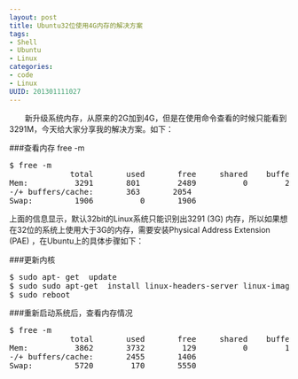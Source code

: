 ```yaml
--- 
layout: post
title: Ubuntu32位使用4G内存的解决方案
tags: 
- Shell
- Ubuntu
- Linux
categories:
- code
- Linux
UUID: 201301111027
---
```


  　　新升级系统内存，从原来的2G加到4G，但是在使用命令查看的时候只能看到3291M，今天给大家分享我的解决方案。如下：

###查看内存 free -m
<pre id="bash">
$ free -m
             total       used       free     shared    buffers     cached
Mem:          3291       801        2489          0        236       95
-/+ buffers/cache:       363       2054
Swap:         1906          0       1906
</pre>

上面的信息显示，默认32bit的Linux系统只能识别出3291 (3G) 内存，所以如果想在32位的系统上使用大于3G的内存，需要安装Physical Address Extension (PAE) ，在Ubuntu上的具体步骤如下：

###更新内核
<pre id="bash">
$ sudo apt- get  update  
$ sudo sudo apt-get  install linux-headers-server linux-image-server linux-server  
$ sudo reboot 
</pre>

###重新启动系统后，查看内存情况
<pre id="bash">
$ free -m  
             total       used       free     shared    buffers     cached  
Mem:          3862       3732        129          0        127       1149  
-/+ buffers/cache:       2455       1406  
Swap:         5720        170       5550  
</pre>
